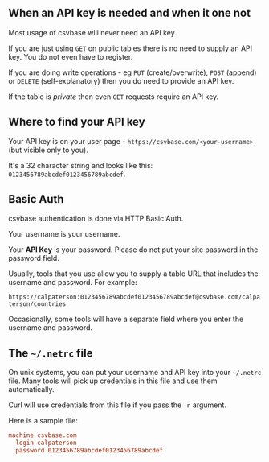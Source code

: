 <!--
title = "Where do I find my API key?  How do I authenticate?"
description = "HTTP Basic Auth and .netrc"
draft = false
created = 2024-08-09
updated = 2024-08-20
category = "basics"
order = 5
-->

## When an API key is needed and when it one not

Most usage of csvbase will never need an API key.

If you are just using `GET` on public tables there is no need to supply an API
key.  You do not even have to register.

If you are doing write operations - eg `PUT` (create/overwrite), `POST`
(append) or `DELETE` (self-explanatory) then you do need to provide an API key.

If the table is *private* then even `GET` requests require an API key.

## Where to find your API key

Your API key is on your user page - `https://csvbase.com/<your-username>` (but visible only to you).

It's a 32 character string and looks like this: `0123456789abcdef0123456789abcdef`.

## Basic Auth

csvbase authentication is done via HTTP Basic Auth.

Your username is your username.

Your **API Key** is your password.  Please do not put your site password in the
password field.

Usually, tools that you use allow you to supply a table URL that includes the
username and password.  For example:

`https://calpaterson:0123456789abcdef0123456789abcdef@csvbase.com/calpaterson/countries`

Occasionally, some tools will have a separate field where you enter the
username and password.

## The `~/.netrc` file

On unix systems, you can put your username and API key into your `~/.netrc`
file.  Many tools will pick up credentials in this file and use them
automatically.

Curl will use credentials from this file if you pass the `-n` argument.

Here is a sample file:

```ini
machine csvbase.com
  login calpaterson
  password 0123456789abcdef0123456789abcdef
```
